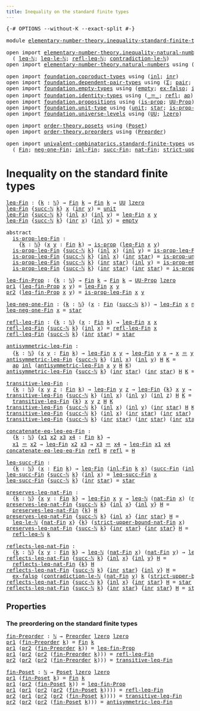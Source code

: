 ```yaml
---
title: Inequality on the standard finite types
---
```


<pre class="Agda"><a id="65" class="Symbol">{-#</a> <a id="69" class="Keyword">OPTIONS</a> <a id="77" class="Pragma">--without-K</a> <a id="89" class="Pragma">--exact-split</a> <a id="103" class="Symbol">#-}</a>

<a id="108" class="Keyword">module</a> <a id="115" href="elementary-number-theory.inequality-standard-finite-types.html" class="Module">elementary-number-theory.inequality-standard-finite-types</a> <a id="173" class="Keyword">where</a>

<a id="180" class="Keyword">open</a> <a id="185" class="Keyword">import</a> <a id="192" href="elementary-number-theory.inequality-natural-numbers.html" class="Module">elementary-number-theory.inequality-natural-numbers</a> <a id="244" class="Keyword">using</a>
  <a id="252" class="Symbol">(</a> <a id="254" href="elementary-number-theory.inequality-natural-numbers.html#1660" class="Function">leq-ℕ</a><a id="259" class="Symbol">;</a> <a id="261" href="elementary-number-theory.inequality-natural-numbers.html#13330" class="Function">leq-le-ℕ</a><a id="269" class="Symbol">;</a> <a id="271" href="elementary-number-theory.inequality-natural-numbers.html#4478" class="Function">refl-leq-ℕ</a><a id="281" class="Symbol">;</a> <a id="283" href="elementary-number-theory.inequality-natural-numbers.html#12443" class="Function">contradiction-le-ℕ</a><a id="301" class="Symbol">)</a>
<a id="303" class="Keyword">open</a> <a id="308" class="Keyword">import</a> <a id="315" href="elementary-number-theory.natural-numbers.html" class="Module">elementary-number-theory.natural-numbers</a> <a id="356" class="Keyword">using</a> <a id="362" class="Symbol">(</a><a id="363" href="elementary-number-theory.natural-numbers.html#1458" class="Datatype">ℕ</a><a id="364" class="Symbol">;</a> <a id="366" href="elementary-number-theory.natural-numbers.html#1479" class="InductiveConstructor">zero-ℕ</a><a id="372" class="Symbol">;</a> <a id="374" href="elementary-number-theory.natural-numbers.html#1492" class="InductiveConstructor">succ-ℕ</a><a id="380" class="Symbol">)</a>

<a id="383" class="Keyword">open</a> <a id="388" class="Keyword">import</a> <a id="395" href="foundation.coproduct-types.html" class="Module">foundation.coproduct-types</a> <a id="422" class="Keyword">using</a> <a id="428" class="Symbol">(</a><a id="429" href="foundation.coproduct-types.html#1239" class="InductiveConstructor">inl</a><a id="432" class="Symbol">;</a> <a id="434" href="foundation.coproduct-types.html#1262" class="InductiveConstructor">inr</a><a id="437" class="Symbol">)</a>
<a id="439" class="Keyword">open</a> <a id="444" class="Keyword">import</a> <a id="451" href="foundation.dependent-pair-types.html" class="Module">foundation.dependent-pair-types</a> <a id="483" class="Keyword">using</a> <a id="489" class="Symbol">(</a><a id="490" href="foundation-core.dependent-pair-types.html#515" class="Record">Σ</a><a id="491" class="Symbol">;</a> <a id="493" href="foundation-core.dependent-pair-types.html#588" class="InductiveConstructor">pair</a><a id="497" class="Symbol">;</a> <a id="499" href="foundation-core.dependent-pair-types.html#605" class="Field">pr1</a><a id="502" class="Symbol">;</a> <a id="504" href="foundation-core.dependent-pair-types.html#617" class="Field">pr2</a><a id="507" class="Symbol">)</a>
<a id="509" class="Keyword">open</a> <a id="514" class="Keyword">import</a> <a id="521" href="foundation.empty-types.html" class="Module">foundation.empty-types</a> <a id="544" class="Keyword">using</a> <a id="550" class="Symbol">(</a><a id="551" href="foundation-core.empty-types.html#1057" class="Datatype">empty</a><a id="556" class="Symbol">;</a> <a id="558" href="foundation-core.empty-types.html#1160" class="Function">ex-falso</a><a id="566" class="Symbol">;</a> <a id="568" href="foundation-core.empty-types.html#2377" class="Function">is-prop-empty</a><a id="581" class="Symbol">)</a>
<a id="583" class="Keyword">open</a> <a id="588" class="Keyword">import</a> <a id="595" href="foundation.identity-types.html" class="Module">foundation.identity-types</a> <a id="621" class="Keyword">using</a> <a id="627" class="Symbol">(</a><a id="628" href="foundation-core.identity-types.html#1865" class="Function Operator">_＝_</a><a id="631" class="Symbol">;</a> <a id="633" href="foundation-core.identity-types.html#1820" class="InductiveConstructor">refl</a><a id="637" class="Symbol">;</a> <a id="639" href="foundation-core.identity-types.html#4003" class="Function">ap</a><a id="641" class="Symbol">)</a>
<a id="643" class="Keyword">open</a> <a id="648" class="Keyword">import</a> <a id="655" href="foundation.propositions.html" class="Module">foundation.propositions</a> <a id="679" class="Keyword">using</a> <a id="685" class="Symbol">(</a><a id="686" href="foundation-core.propositions.html#1309" class="Function">is-prop</a><a id="693" class="Symbol">;</a> <a id="695" href="foundation-core.propositions.html#1393" class="Function">UU-Prop</a><a id="702" class="Symbol">)</a>
<a id="704" class="Keyword">open</a> <a id="709" class="Keyword">import</a> <a id="716" href="foundation.unit-type.html" class="Module">foundation.unit-type</a> <a id="737" class="Keyword">using</a> <a id="743" class="Symbol">(</a><a id="744" href="foundation.unit-type.html#1075" class="Datatype">unit</a><a id="748" class="Symbol">;</a> <a id="750" href="foundation.unit-type.html#1099" class="InductiveConstructor">star</a><a id="754" class="Symbol">;</a> <a id="756" href="foundation.unit-type.html#2889" class="Function">is-prop-unit</a><a id="768" class="Symbol">)</a>
<a id="770" class="Keyword">open</a> <a id="775" class="Keyword">import</a> <a id="782" href="foundation.universe-levels.html" class="Module">foundation.universe-levels</a> <a id="809" class="Keyword">using</a> <a id="815" class="Symbol">(</a><a id="816" href="foundation-core.universe-levels.html#235" class="Primitive">UU</a><a id="818" class="Symbol">;</a> <a id="820" href="Agda.Primitive.html#764" class="Primitive">lzero</a><a id="825" class="Symbol">)</a>

<a id="828" class="Keyword">open</a> <a id="833" class="Keyword">import</a> <a id="840" href="order-theory.posets.html" class="Module">order-theory.posets</a> <a id="860" class="Keyword">using</a> <a id="866" class="Symbol">(</a><a id="867" href="order-theory.posets.html#731" class="Function">Poset</a><a id="872" class="Symbol">)</a>
<a id="874" class="Keyword">open</a> <a id="879" class="Keyword">import</a> <a id="886" href="order-theory.preorders.html" class="Module">order-theory.preorders</a> <a id="909" class="Keyword">using</a> <a id="915" class="Symbol">(</a><a id="916" href="order-theory.preorders.html#531" class="Function">Preorder</a><a id="924" class="Symbol">)</a>

<a id="927" class="Keyword">open</a> <a id="932" class="Keyword">import</a> <a id="939" href="univalent-combinatorics.standard-finite-types.html" class="Module">univalent-combinatorics.standard-finite-types</a> <a id="985" class="Keyword">using</a>
  <a id="993" class="Symbol">(</a> <a id="995" href="univalent-combinatorics.standard-finite-types.html#2149" class="Function">Fin</a><a id="998" class="Symbol">;</a> <a id="1000" href="univalent-combinatorics.standard-finite-types.html#2413" class="Function">neg-one-Fin</a><a id="1011" class="Symbol">;</a> <a id="1013" href="univalent-combinatorics.standard-finite-types.html#2225" class="Function">inl-Fin</a><a id="1020" class="Symbol">;</a> <a id="1022" href="univalent-combinatorics.standard-finite-types.html#7668" class="Function">succ-Fin</a><a id="1030" class="Symbol">;</a> <a id="1032" href="univalent-combinatorics.standard-finite-types.html#5670" class="Function">nat-Fin</a><a id="1039" class="Symbol">;</a> <a id="1041" href="univalent-combinatorics.standard-finite-types.html#5771" class="Function">strict-upper-bound-nat-Fin</a><a id="1067" class="Symbol">)</a>
</pre>
# Inequality on the standard finite types

<pre class="Agda"><a id="leq-Fin"></a><a id="1125" href="elementary-number-theory.inequality-standard-finite-types.html#1125" class="Function">leq-Fin</a> <a id="1133" class="Symbol">:</a> <a id="1135" class="Symbol">{</a><a id="1136" href="elementary-number-theory.inequality-standard-finite-types.html#1136" class="Bound">k</a> <a id="1138" class="Symbol">:</a> <a id="1140" href="elementary-number-theory.natural-numbers.html#1458" class="Datatype">ℕ</a><a id="1141" class="Symbol">}</a> <a id="1143" class="Symbol">→</a> <a id="1145" href="univalent-combinatorics.standard-finite-types.html#2149" class="Function">Fin</a> <a id="1149" href="elementary-number-theory.inequality-standard-finite-types.html#1136" class="Bound">k</a> <a id="1151" class="Symbol">→</a> <a id="1153" href="univalent-combinatorics.standard-finite-types.html#2149" class="Function">Fin</a> <a id="1157" href="elementary-number-theory.inequality-standard-finite-types.html#1136" class="Bound">k</a> <a id="1159" class="Symbol">→</a> <a id="1161" href="foundation-core.universe-levels.html#235" class="Primitive">UU</a> <a id="1164" href="Agda.Primitive.html#764" class="Primitive">lzero</a>
<a id="1170" href="elementary-number-theory.inequality-standard-finite-types.html#1125" class="Function">leq-Fin</a> <a id="1178" class="Symbol">{</a><a id="1179" href="elementary-number-theory.natural-numbers.html#1492" class="InductiveConstructor">succ-ℕ</a> <a id="1186" href="elementary-number-theory.inequality-standard-finite-types.html#1186" class="Bound">k</a><a id="1187" class="Symbol">}</a> <a id="1189" href="elementary-number-theory.inequality-standard-finite-types.html#1189" class="Bound">x</a> <a id="1191" class="Symbol">(</a><a id="1192" href="foundation.coproduct-types.html#1262" class="InductiveConstructor">inr</a> <a id="1196" href="elementary-number-theory.inequality-standard-finite-types.html#1196" class="Bound">y</a><a id="1197" class="Symbol">)</a> <a id="1199" class="Symbol">=</a> <a id="1201" href="foundation.unit-type.html#1075" class="Datatype">unit</a>
<a id="1206" href="elementary-number-theory.inequality-standard-finite-types.html#1125" class="Function">leq-Fin</a> <a id="1214" class="Symbol">{</a><a id="1215" href="elementary-number-theory.natural-numbers.html#1492" class="InductiveConstructor">succ-ℕ</a> <a id="1222" href="elementary-number-theory.inequality-standard-finite-types.html#1222" class="Bound">k</a><a id="1223" class="Symbol">}</a> <a id="1225" class="Symbol">(</a><a id="1226" href="foundation.coproduct-types.html#1239" class="InductiveConstructor">inl</a> <a id="1230" href="elementary-number-theory.inequality-standard-finite-types.html#1230" class="Bound">x</a><a id="1231" class="Symbol">)</a> <a id="1233" class="Symbol">(</a><a id="1234" href="foundation.coproduct-types.html#1239" class="InductiveConstructor">inl</a> <a id="1238" href="elementary-number-theory.inequality-standard-finite-types.html#1238" class="Bound">y</a><a id="1239" class="Symbol">)</a> <a id="1241" class="Symbol">=</a> <a id="1243" href="elementary-number-theory.inequality-standard-finite-types.html#1125" class="Function">leq-Fin</a> <a id="1251" href="elementary-number-theory.inequality-standard-finite-types.html#1230" class="Bound">x</a> <a id="1253" href="elementary-number-theory.inequality-standard-finite-types.html#1238" class="Bound">y</a>
<a id="1255" href="elementary-number-theory.inequality-standard-finite-types.html#1125" class="Function">leq-Fin</a> <a id="1263" class="Symbol">{</a><a id="1264" href="elementary-number-theory.natural-numbers.html#1492" class="InductiveConstructor">succ-ℕ</a> <a id="1271" href="elementary-number-theory.inequality-standard-finite-types.html#1271" class="Bound">k</a><a id="1272" class="Symbol">}</a> <a id="1274" class="Symbol">(</a><a id="1275" href="foundation.coproduct-types.html#1262" class="InductiveConstructor">inr</a> <a id="1279" href="elementary-number-theory.inequality-standard-finite-types.html#1279" class="Bound">x</a><a id="1280" class="Symbol">)</a> <a id="1282" class="Symbol">(</a><a id="1283" href="foundation.coproduct-types.html#1239" class="InductiveConstructor">inl</a> <a id="1287" href="elementary-number-theory.inequality-standard-finite-types.html#1287" class="Bound">y</a><a id="1288" class="Symbol">)</a> <a id="1290" class="Symbol">=</a> <a id="1292" href="foundation-core.empty-types.html#1057" class="Datatype">empty</a>

<a id="1299" class="Keyword">abstract</a>
  <a id="is-prop-leq-Fin"></a><a id="1310" href="elementary-number-theory.inequality-standard-finite-types.html#1310" class="Function">is-prop-leq-Fin</a> <a id="1326" class="Symbol">:</a>
    <a id="1332" class="Symbol">{</a><a id="1333" href="elementary-number-theory.inequality-standard-finite-types.html#1333" class="Bound">k</a> <a id="1335" class="Symbol">:</a> <a id="1337" href="elementary-number-theory.natural-numbers.html#1458" class="Datatype">ℕ</a><a id="1338" class="Symbol">}</a> <a id="1340" class="Symbol">(</a><a id="1341" href="elementary-number-theory.inequality-standard-finite-types.html#1341" class="Bound">x</a> <a id="1343" href="elementary-number-theory.inequality-standard-finite-types.html#1343" class="Bound">y</a> <a id="1345" class="Symbol">:</a> <a id="1347" href="univalent-combinatorics.standard-finite-types.html#2149" class="Function">Fin</a> <a id="1351" href="elementary-number-theory.inequality-standard-finite-types.html#1333" class="Bound">k</a><a id="1352" class="Symbol">)</a> <a id="1354" class="Symbol">→</a> <a id="1356" href="foundation-core.propositions.html#1309" class="Function">is-prop</a> <a id="1364" class="Symbol">(</a><a id="1365" href="elementary-number-theory.inequality-standard-finite-types.html#1125" class="Function">leq-Fin</a> <a id="1373" href="elementary-number-theory.inequality-standard-finite-types.html#1341" class="Bound">x</a> <a id="1375" href="elementary-number-theory.inequality-standard-finite-types.html#1343" class="Bound">y</a><a id="1376" class="Symbol">)</a>
  <a id="1380" href="elementary-number-theory.inequality-standard-finite-types.html#1310" class="Function">is-prop-leq-Fin</a> <a id="1396" class="Symbol">{</a><a id="1397" href="elementary-number-theory.natural-numbers.html#1492" class="InductiveConstructor">succ-ℕ</a> <a id="1404" href="elementary-number-theory.inequality-standard-finite-types.html#1404" class="Bound">k</a><a id="1405" class="Symbol">}</a> <a id="1407" class="Symbol">(</a><a id="1408" href="foundation.coproduct-types.html#1239" class="InductiveConstructor">inl</a> <a id="1412" href="elementary-number-theory.inequality-standard-finite-types.html#1412" class="Bound">x</a><a id="1413" class="Symbol">)</a> <a id="1415" class="Symbol">(</a><a id="1416" href="foundation.coproduct-types.html#1239" class="InductiveConstructor">inl</a> <a id="1420" href="elementary-number-theory.inequality-standard-finite-types.html#1420" class="Bound">y</a><a id="1421" class="Symbol">)</a> <a id="1423" class="Symbol">=</a> <a id="1425" href="elementary-number-theory.inequality-standard-finite-types.html#1310" class="Function">is-prop-leq-Fin</a> <a id="1441" href="elementary-number-theory.inequality-standard-finite-types.html#1412" class="Bound">x</a> <a id="1443" href="elementary-number-theory.inequality-standard-finite-types.html#1420" class="Bound">y</a>
  <a id="1447" href="elementary-number-theory.inequality-standard-finite-types.html#1310" class="Function">is-prop-leq-Fin</a> <a id="1463" class="Symbol">{</a><a id="1464" href="elementary-number-theory.natural-numbers.html#1492" class="InductiveConstructor">succ-ℕ</a> <a id="1471" href="elementary-number-theory.inequality-standard-finite-types.html#1471" class="Bound">k</a><a id="1472" class="Symbol">}</a> <a id="1474" class="Symbol">(</a><a id="1475" href="foundation.coproduct-types.html#1239" class="InductiveConstructor">inl</a> <a id="1479" href="elementary-number-theory.inequality-standard-finite-types.html#1479" class="Bound">x</a><a id="1480" class="Symbol">)</a> <a id="1482" class="Symbol">(</a><a id="1483" href="foundation.coproduct-types.html#1262" class="InductiveConstructor">inr</a> <a id="1487" href="foundation.unit-type.html#1099" class="InductiveConstructor">star</a><a id="1491" class="Symbol">)</a> <a id="1493" class="Symbol">=</a> <a id="1495" href="foundation.unit-type.html#2889" class="Function">is-prop-unit</a>
  <a id="1510" href="elementary-number-theory.inequality-standard-finite-types.html#1310" class="Function">is-prop-leq-Fin</a> <a id="1526" class="Symbol">{</a><a id="1527" href="elementary-number-theory.natural-numbers.html#1492" class="InductiveConstructor">succ-ℕ</a> <a id="1534" href="elementary-number-theory.inequality-standard-finite-types.html#1534" class="Bound">k</a><a id="1535" class="Symbol">}</a> <a id="1537" class="Symbol">(</a><a id="1538" href="foundation.coproduct-types.html#1262" class="InductiveConstructor">inr</a> <a id="1542" href="foundation.unit-type.html#1099" class="InductiveConstructor">star</a><a id="1546" class="Symbol">)</a> <a id="1548" class="Symbol">(</a><a id="1549" href="foundation.coproduct-types.html#1239" class="InductiveConstructor">inl</a> <a id="1553" href="elementary-number-theory.inequality-standard-finite-types.html#1553" class="Bound">y</a><a id="1554" class="Symbol">)</a> <a id="1556" class="Symbol">=</a> <a id="1558" href="foundation-core.empty-types.html#2377" class="Function">is-prop-empty</a>
  <a id="1574" href="elementary-number-theory.inequality-standard-finite-types.html#1310" class="Function">is-prop-leq-Fin</a> <a id="1590" class="Symbol">{</a><a id="1591" href="elementary-number-theory.natural-numbers.html#1492" class="InductiveConstructor">succ-ℕ</a> <a id="1598" href="elementary-number-theory.inequality-standard-finite-types.html#1598" class="Bound">k</a><a id="1599" class="Symbol">}</a> <a id="1601" class="Symbol">(</a><a id="1602" href="foundation.coproduct-types.html#1262" class="InductiveConstructor">inr</a> <a id="1606" href="foundation.unit-type.html#1099" class="InductiveConstructor">star</a><a id="1610" class="Symbol">)</a> <a id="1612" class="Symbol">(</a><a id="1613" href="foundation.coproduct-types.html#1262" class="InductiveConstructor">inr</a> <a id="1617" href="foundation.unit-type.html#1099" class="InductiveConstructor">star</a><a id="1621" class="Symbol">)</a> <a id="1623" class="Symbol">=</a> <a id="1625" href="foundation.unit-type.html#2889" class="Function">is-prop-unit</a>

<a id="leq-fin-Prop"></a><a id="1639" href="elementary-number-theory.inequality-standard-finite-types.html#1639" class="Function">leq-fin-Prop</a> <a id="1652" class="Symbol">:</a> <a id="1654" class="Symbol">{</a><a id="1655" href="elementary-number-theory.inequality-standard-finite-types.html#1655" class="Bound">k</a> <a id="1657" class="Symbol">:</a> <a id="1659" href="elementary-number-theory.natural-numbers.html#1458" class="Datatype">ℕ</a><a id="1660" class="Symbol">}</a> <a id="1662" class="Symbol">→</a> <a id="1664" href="univalent-combinatorics.standard-finite-types.html#2149" class="Function">Fin</a> <a id="1668" href="elementary-number-theory.inequality-standard-finite-types.html#1655" class="Bound">k</a> <a id="1670" class="Symbol">→</a> <a id="1672" href="univalent-combinatorics.standard-finite-types.html#2149" class="Function">Fin</a> <a id="1676" href="elementary-number-theory.inequality-standard-finite-types.html#1655" class="Bound">k</a> <a id="1678" class="Symbol">→</a> <a id="1680" href="foundation-core.propositions.html#1393" class="Function">UU-Prop</a> <a id="1688" href="Agda.Primitive.html#764" class="Primitive">lzero</a>
<a id="1694" href="foundation-core.dependent-pair-types.html#605" class="Field">pr1</a> <a id="1698" class="Symbol">(</a><a id="1699" href="elementary-number-theory.inequality-standard-finite-types.html#1639" class="Function">leq-fin-Prop</a> <a id="1712" href="elementary-number-theory.inequality-standard-finite-types.html#1712" class="Bound">x</a> <a id="1714" href="elementary-number-theory.inequality-standard-finite-types.html#1714" class="Bound">y</a><a id="1715" class="Symbol">)</a> <a id="1717" class="Symbol">=</a> <a id="1719" href="elementary-number-theory.inequality-standard-finite-types.html#1125" class="Function">leq-Fin</a> <a id="1727" href="elementary-number-theory.inequality-standard-finite-types.html#1712" class="Bound">x</a> <a id="1729" href="elementary-number-theory.inequality-standard-finite-types.html#1714" class="Bound">y</a>
<a id="1731" href="foundation-core.dependent-pair-types.html#617" class="Field">pr2</a> <a id="1735" class="Symbol">(</a><a id="1736" href="elementary-number-theory.inequality-standard-finite-types.html#1639" class="Function">leq-fin-Prop</a> <a id="1749" href="elementary-number-theory.inequality-standard-finite-types.html#1749" class="Bound">x</a> <a id="1751" href="elementary-number-theory.inequality-standard-finite-types.html#1751" class="Bound">y</a><a id="1752" class="Symbol">)</a> <a id="1754" class="Symbol">=</a> <a id="1756" href="elementary-number-theory.inequality-standard-finite-types.html#1310" class="Function">is-prop-leq-Fin</a> <a id="1772" href="elementary-number-theory.inequality-standard-finite-types.html#1749" class="Bound">x</a> <a id="1774" href="elementary-number-theory.inequality-standard-finite-types.html#1751" class="Bound">y</a>

<a id="leq-neg-one-Fin"></a><a id="1777" href="elementary-number-theory.inequality-standard-finite-types.html#1777" class="Function">leq-neg-one-Fin</a> <a id="1793" class="Symbol">:</a> <a id="1795" class="Symbol">{</a><a id="1796" href="elementary-number-theory.inequality-standard-finite-types.html#1796" class="Bound">k</a> <a id="1798" class="Symbol">:</a> <a id="1800" href="elementary-number-theory.natural-numbers.html#1458" class="Datatype">ℕ</a><a id="1801" class="Symbol">}</a> <a id="1803" class="Symbol">(</a><a id="1804" href="elementary-number-theory.inequality-standard-finite-types.html#1804" class="Bound">x</a> <a id="1806" class="Symbol">:</a> <a id="1808" href="univalent-combinatorics.standard-finite-types.html#2149" class="Function">Fin</a> <a id="1812" class="Symbol">(</a><a id="1813" href="elementary-number-theory.natural-numbers.html#1492" class="InductiveConstructor">succ-ℕ</a> <a id="1820" href="elementary-number-theory.inequality-standard-finite-types.html#1796" class="Bound">k</a><a id="1821" class="Symbol">))</a> <a id="1824" class="Symbol">→</a> <a id="1826" href="elementary-number-theory.inequality-standard-finite-types.html#1125" class="Function">leq-Fin</a> <a id="1834" href="elementary-number-theory.inequality-standard-finite-types.html#1804" class="Bound">x</a> <a id="1836" href="univalent-combinatorics.standard-finite-types.html#2413" class="Function">neg-one-Fin</a>
<a id="1848" href="elementary-number-theory.inequality-standard-finite-types.html#1777" class="Function">leq-neg-one-Fin</a> <a id="1864" href="elementary-number-theory.inequality-standard-finite-types.html#1864" class="Bound">x</a> <a id="1866" class="Symbol">=</a> <a id="1868" href="foundation.unit-type.html#1099" class="InductiveConstructor">star</a>

<a id="refl-leq-Fin"></a><a id="1874" href="elementary-number-theory.inequality-standard-finite-types.html#1874" class="Function">refl-leq-Fin</a> <a id="1887" class="Symbol">:</a> <a id="1889" class="Symbol">{</a><a id="1890" href="elementary-number-theory.inequality-standard-finite-types.html#1890" class="Bound">k</a> <a id="1892" class="Symbol">:</a> <a id="1894" href="elementary-number-theory.natural-numbers.html#1458" class="Datatype">ℕ</a><a id="1895" class="Symbol">}</a> <a id="1897" class="Symbol">(</a><a id="1898" href="elementary-number-theory.inequality-standard-finite-types.html#1898" class="Bound">x</a> <a id="1900" class="Symbol">:</a> <a id="1902" href="univalent-combinatorics.standard-finite-types.html#2149" class="Function">Fin</a> <a id="1906" href="elementary-number-theory.inequality-standard-finite-types.html#1890" class="Bound">k</a><a id="1907" class="Symbol">)</a> <a id="1909" class="Symbol">→</a> <a id="1911" href="elementary-number-theory.inequality-standard-finite-types.html#1125" class="Function">leq-Fin</a> <a id="1919" href="elementary-number-theory.inequality-standard-finite-types.html#1898" class="Bound">x</a> <a id="1921" href="elementary-number-theory.inequality-standard-finite-types.html#1898" class="Bound">x</a>
<a id="1923" href="elementary-number-theory.inequality-standard-finite-types.html#1874" class="Function">refl-leq-Fin</a> <a id="1936" class="Symbol">{</a><a id="1937" href="elementary-number-theory.natural-numbers.html#1492" class="InductiveConstructor">succ-ℕ</a> <a id="1944" href="elementary-number-theory.inequality-standard-finite-types.html#1944" class="Bound">k</a><a id="1945" class="Symbol">}</a> <a id="1947" class="Symbol">(</a><a id="1948" href="foundation.coproduct-types.html#1239" class="InductiveConstructor">inl</a> <a id="1952" href="elementary-number-theory.inequality-standard-finite-types.html#1952" class="Bound">x</a><a id="1953" class="Symbol">)</a> <a id="1955" class="Symbol">=</a> <a id="1957" href="elementary-number-theory.inequality-standard-finite-types.html#1874" class="Function">refl-leq-Fin</a> <a id="1970" href="elementary-number-theory.inequality-standard-finite-types.html#1952" class="Bound">x</a>
<a id="1972" href="elementary-number-theory.inequality-standard-finite-types.html#1874" class="Function">refl-leq-Fin</a> <a id="1985" class="Symbol">{</a><a id="1986" href="elementary-number-theory.natural-numbers.html#1492" class="InductiveConstructor">succ-ℕ</a> <a id="1993" href="elementary-number-theory.inequality-standard-finite-types.html#1993" class="Bound">k</a><a id="1994" class="Symbol">}</a> <a id="1996" class="Symbol">(</a><a id="1997" href="foundation.coproduct-types.html#1262" class="InductiveConstructor">inr</a> <a id="2001" href="foundation.unit-type.html#1099" class="InductiveConstructor">star</a><a id="2005" class="Symbol">)</a> <a id="2007" class="Symbol">=</a> <a id="2009" href="foundation.unit-type.html#1099" class="InductiveConstructor">star</a>

<a id="antisymmetric-leq-Fin"></a><a id="2015" href="elementary-number-theory.inequality-standard-finite-types.html#2015" class="Function">antisymmetric-leq-Fin</a> <a id="2037" class="Symbol">:</a>
  <a id="2041" class="Symbol">{</a><a id="2042" href="elementary-number-theory.inequality-standard-finite-types.html#2042" class="Bound">k</a> <a id="2044" class="Symbol">:</a> <a id="2046" href="elementary-number-theory.natural-numbers.html#1458" class="Datatype">ℕ</a><a id="2047" class="Symbol">}</a> <a id="2049" class="Symbol">(</a><a id="2050" href="elementary-number-theory.inequality-standard-finite-types.html#2050" class="Bound">x</a> <a id="2052" href="elementary-number-theory.inequality-standard-finite-types.html#2052" class="Bound">y</a> <a id="2054" class="Symbol">:</a> <a id="2056" href="univalent-combinatorics.standard-finite-types.html#2149" class="Function">Fin</a> <a id="2060" href="elementary-number-theory.inequality-standard-finite-types.html#2042" class="Bound">k</a><a id="2061" class="Symbol">)</a> <a id="2063" class="Symbol">→</a> <a id="2065" href="elementary-number-theory.inequality-standard-finite-types.html#1125" class="Function">leq-Fin</a> <a id="2073" href="elementary-number-theory.inequality-standard-finite-types.html#2050" class="Bound">x</a> <a id="2075" href="elementary-number-theory.inequality-standard-finite-types.html#2052" class="Bound">y</a> <a id="2077" class="Symbol">→</a> <a id="2079" href="elementary-number-theory.inequality-standard-finite-types.html#1125" class="Function">leq-Fin</a> <a id="2087" href="elementary-number-theory.inequality-standard-finite-types.html#2052" class="Bound">y</a> <a id="2089" href="elementary-number-theory.inequality-standard-finite-types.html#2050" class="Bound">x</a> <a id="2091" class="Symbol">→</a> <a id="2093" href="elementary-number-theory.inequality-standard-finite-types.html#2050" class="Bound">x</a> <a id="2095" href="foundation-core.identity-types.html#1865" class="Function Operator">＝</a> <a id="2097" href="elementary-number-theory.inequality-standard-finite-types.html#2052" class="Bound">y</a>
<a id="2099" href="elementary-number-theory.inequality-standard-finite-types.html#2015" class="Function">antisymmetric-leq-Fin</a> <a id="2121" class="Symbol">{</a><a id="2122" href="elementary-number-theory.natural-numbers.html#1492" class="InductiveConstructor">succ-ℕ</a> <a id="2129" href="elementary-number-theory.inequality-standard-finite-types.html#2129" class="Bound">k</a><a id="2130" class="Symbol">}</a> <a id="2132" class="Symbol">(</a><a id="2133" href="foundation.coproduct-types.html#1239" class="InductiveConstructor">inl</a> <a id="2137" href="elementary-number-theory.inequality-standard-finite-types.html#2137" class="Bound">x</a><a id="2138" class="Symbol">)</a> <a id="2140" class="Symbol">(</a><a id="2141" href="foundation.coproduct-types.html#1239" class="InductiveConstructor">inl</a> <a id="2145" href="elementary-number-theory.inequality-standard-finite-types.html#2145" class="Bound">y</a><a id="2146" class="Symbol">)</a> <a id="2148" href="elementary-number-theory.inequality-standard-finite-types.html#2148" class="Bound">H</a> <a id="2150" href="elementary-number-theory.inequality-standard-finite-types.html#2150" class="Bound">K</a> <a id="2152" class="Symbol">=</a>
  <a id="2156" href="foundation-core.identity-types.html#4003" class="Function">ap</a> <a id="2159" href="foundation.coproduct-types.html#1239" class="InductiveConstructor">inl</a> <a id="2163" class="Symbol">(</a><a id="2164" href="elementary-number-theory.inequality-standard-finite-types.html#2015" class="Function">antisymmetric-leq-Fin</a> <a id="2186" href="elementary-number-theory.inequality-standard-finite-types.html#2137" class="Bound">x</a> <a id="2188" href="elementary-number-theory.inequality-standard-finite-types.html#2145" class="Bound">y</a> <a id="2190" href="elementary-number-theory.inequality-standard-finite-types.html#2148" class="Bound">H</a> <a id="2192" href="elementary-number-theory.inequality-standard-finite-types.html#2150" class="Bound">K</a><a id="2193" class="Symbol">)</a>
<a id="2195" href="elementary-number-theory.inequality-standard-finite-types.html#2015" class="Function">antisymmetric-leq-Fin</a> <a id="2217" class="Symbol">{</a><a id="2218" href="elementary-number-theory.natural-numbers.html#1492" class="InductiveConstructor">succ-ℕ</a> <a id="2225" href="elementary-number-theory.inequality-standard-finite-types.html#2225" class="Bound">k</a><a id="2226" class="Symbol">}</a> <a id="2228" class="Symbol">(</a><a id="2229" href="foundation.coproduct-types.html#1262" class="InductiveConstructor">inr</a> <a id="2233" href="foundation.unit-type.html#1099" class="InductiveConstructor">star</a><a id="2237" class="Symbol">)</a> <a id="2239" class="Symbol">(</a><a id="2240" href="foundation.coproduct-types.html#1262" class="InductiveConstructor">inr</a> <a id="2244" href="foundation.unit-type.html#1099" class="InductiveConstructor">star</a><a id="2248" class="Symbol">)</a> <a id="2250" href="elementary-number-theory.inequality-standard-finite-types.html#2250" class="Bound">H</a> <a id="2252" href="elementary-number-theory.inequality-standard-finite-types.html#2252" class="Bound">K</a> <a id="2254" class="Symbol">=</a> <a id="2256" href="foundation-core.identity-types.html#1820" class="InductiveConstructor">refl</a>

<a id="transitive-leq-Fin"></a><a id="2262" href="elementary-number-theory.inequality-standard-finite-types.html#2262" class="Function">transitive-leq-Fin</a> <a id="2281" class="Symbol">:</a>
  <a id="2285" class="Symbol">{</a><a id="2286" href="elementary-number-theory.inequality-standard-finite-types.html#2286" class="Bound">k</a> <a id="2288" class="Symbol">:</a> <a id="2290" href="elementary-number-theory.natural-numbers.html#1458" class="Datatype">ℕ</a><a id="2291" class="Symbol">}</a> <a id="2293" class="Symbol">(</a><a id="2294" href="elementary-number-theory.inequality-standard-finite-types.html#2294" class="Bound">x</a> <a id="2296" href="elementary-number-theory.inequality-standard-finite-types.html#2296" class="Bound">y</a> <a id="2298" href="elementary-number-theory.inequality-standard-finite-types.html#2298" class="Bound">z</a> <a id="2300" class="Symbol">:</a> <a id="2302" href="univalent-combinatorics.standard-finite-types.html#2149" class="Function">Fin</a> <a id="2306" href="elementary-number-theory.inequality-standard-finite-types.html#2286" class="Bound">k</a><a id="2307" class="Symbol">)</a> <a id="2309" class="Symbol">→</a> <a id="2311" href="elementary-number-theory.inequality-standard-finite-types.html#1125" class="Function">leq-Fin</a> <a id="2319" href="elementary-number-theory.inequality-standard-finite-types.html#2296" class="Bound">y</a> <a id="2321" href="elementary-number-theory.inequality-standard-finite-types.html#2298" class="Bound">z</a> <a id="2323" class="Symbol">→</a> <a id="2325" href="elementary-number-theory.inequality-standard-finite-types.html#1125" class="Function">leq-Fin</a> <a id="2333" class="Symbol">{</a><a id="2334" href="elementary-number-theory.inequality-standard-finite-types.html#2286" class="Bound">k</a><a id="2335" class="Symbol">}</a> <a id="2337" href="elementary-number-theory.inequality-standard-finite-types.html#2294" class="Bound">x</a> <a id="2339" href="elementary-number-theory.inequality-standard-finite-types.html#2296" class="Bound">y</a> <a id="2341" class="Symbol">→</a> <a id="2343" href="elementary-number-theory.inequality-standard-finite-types.html#1125" class="Function">leq-Fin</a> <a id="2351" class="Symbol">{</a><a id="2352" href="elementary-number-theory.inequality-standard-finite-types.html#2286" class="Bound">k</a><a id="2353" class="Symbol">}</a> <a id="2355" href="elementary-number-theory.inequality-standard-finite-types.html#2294" class="Bound">x</a> <a id="2357" href="elementary-number-theory.inequality-standard-finite-types.html#2298" class="Bound">z</a>
<a id="2359" href="elementary-number-theory.inequality-standard-finite-types.html#2262" class="Function">transitive-leq-Fin</a> <a id="2378" class="Symbol">{</a><a id="2379" href="elementary-number-theory.natural-numbers.html#1492" class="InductiveConstructor">succ-ℕ</a> <a id="2386" href="elementary-number-theory.inequality-standard-finite-types.html#2386" class="Bound">k</a><a id="2387" class="Symbol">}</a> <a id="2389" class="Symbol">(</a><a id="2390" href="foundation.coproduct-types.html#1239" class="InductiveConstructor">inl</a> <a id="2394" href="elementary-number-theory.inequality-standard-finite-types.html#2394" class="Bound">x</a><a id="2395" class="Symbol">)</a> <a id="2397" class="Symbol">(</a><a id="2398" href="foundation.coproduct-types.html#1239" class="InductiveConstructor">inl</a> <a id="2402" href="elementary-number-theory.inequality-standard-finite-types.html#2402" class="Bound">y</a><a id="2403" class="Symbol">)</a> <a id="2405" class="Symbol">(</a><a id="2406" href="foundation.coproduct-types.html#1239" class="InductiveConstructor">inl</a> <a id="2410" href="elementary-number-theory.inequality-standard-finite-types.html#2410" class="Bound">z</a><a id="2411" class="Symbol">)</a> <a id="2413" href="elementary-number-theory.inequality-standard-finite-types.html#2413" class="Bound">H</a> <a id="2415" href="elementary-number-theory.inequality-standard-finite-types.html#2415" class="Bound">K</a> <a id="2417" class="Symbol">=</a>
  <a id="2421" href="elementary-number-theory.inequality-standard-finite-types.html#2262" class="Function">transitive-leq-Fin</a> <a id="2440" class="Symbol">{</a><a id="2441" href="elementary-number-theory.inequality-standard-finite-types.html#2386" class="Bound">k</a><a id="2442" class="Symbol">}</a> <a id="2444" href="elementary-number-theory.inequality-standard-finite-types.html#2394" class="Bound">x</a> <a id="2446" href="elementary-number-theory.inequality-standard-finite-types.html#2402" class="Bound">y</a> <a id="2448" href="elementary-number-theory.inequality-standard-finite-types.html#2410" class="Bound">z</a> <a id="2450" href="elementary-number-theory.inequality-standard-finite-types.html#2413" class="Bound">H</a> <a id="2452" href="elementary-number-theory.inequality-standard-finite-types.html#2415" class="Bound">K</a>
<a id="2454" href="elementary-number-theory.inequality-standard-finite-types.html#2262" class="Function">transitive-leq-Fin</a> <a id="2473" class="Symbol">{</a><a id="2474" href="elementary-number-theory.natural-numbers.html#1492" class="InductiveConstructor">succ-ℕ</a> <a id="2481" href="elementary-number-theory.inequality-standard-finite-types.html#2481" class="Bound">k</a><a id="2482" class="Symbol">}</a> <a id="2484" class="Symbol">(</a><a id="2485" href="foundation.coproduct-types.html#1239" class="InductiveConstructor">inl</a> <a id="2489" href="elementary-number-theory.inequality-standard-finite-types.html#2489" class="Bound">x</a><a id="2490" class="Symbol">)</a> <a id="2492" class="Symbol">(</a><a id="2493" href="foundation.coproduct-types.html#1239" class="InductiveConstructor">inl</a> <a id="2497" href="elementary-number-theory.inequality-standard-finite-types.html#2497" class="Bound">y</a><a id="2498" class="Symbol">)</a> <a id="2500" class="Symbol">(</a><a id="2501" href="foundation.coproduct-types.html#1262" class="InductiveConstructor">inr</a> <a id="2505" href="foundation.unit-type.html#1099" class="InductiveConstructor">star</a><a id="2509" class="Symbol">)</a> <a id="2511" href="elementary-number-theory.inequality-standard-finite-types.html#2511" class="Bound">H</a> <a id="2513" href="elementary-number-theory.inequality-standard-finite-types.html#2513" class="Bound">K</a> <a id="2515" class="Symbol">=</a> <a id="2517" href="foundation.unit-type.html#1099" class="InductiveConstructor">star</a>
<a id="2522" href="elementary-number-theory.inequality-standard-finite-types.html#2262" class="Function">transitive-leq-Fin</a> <a id="2541" class="Symbol">{</a><a id="2542" href="elementary-number-theory.natural-numbers.html#1492" class="InductiveConstructor">succ-ℕ</a> <a id="2549" href="elementary-number-theory.inequality-standard-finite-types.html#2549" class="Bound">k</a><a id="2550" class="Symbol">}</a> <a id="2552" class="Symbol">(</a><a id="2553" href="foundation.coproduct-types.html#1239" class="InductiveConstructor">inl</a> <a id="2557" href="elementary-number-theory.inequality-standard-finite-types.html#2557" class="Bound">x</a><a id="2558" class="Symbol">)</a> <a id="2560" class="Symbol">(</a><a id="2561" href="foundation.coproduct-types.html#1262" class="InductiveConstructor">inr</a> <a id="2565" href="foundation.unit-type.html#1099" class="InductiveConstructor">star</a><a id="2569" class="Symbol">)</a> <a id="2571" class="Symbol">(</a><a id="2572" href="foundation.coproduct-types.html#1262" class="InductiveConstructor">inr</a> <a id="2576" href="foundation.unit-type.html#1099" class="InductiveConstructor">star</a><a id="2580" class="Symbol">)</a> <a id="2582" href="elementary-number-theory.inequality-standard-finite-types.html#2582" class="Bound">H</a> <a id="2584" href="elementary-number-theory.inequality-standard-finite-types.html#2584" class="Bound">K</a> <a id="2586" class="Symbol">=</a> <a id="2588" href="foundation.unit-type.html#1099" class="InductiveConstructor">star</a>
<a id="2593" href="elementary-number-theory.inequality-standard-finite-types.html#2262" class="Function">transitive-leq-Fin</a> <a id="2612" class="Symbol">{</a><a id="2613" href="elementary-number-theory.natural-numbers.html#1492" class="InductiveConstructor">succ-ℕ</a> <a id="2620" href="elementary-number-theory.inequality-standard-finite-types.html#2620" class="Bound">k</a><a id="2621" class="Symbol">}</a> <a id="2623" class="Symbol">(</a><a id="2624" href="foundation.coproduct-types.html#1262" class="InductiveConstructor">inr</a> <a id="2628" href="foundation.unit-type.html#1099" class="InductiveConstructor">star</a><a id="2632" class="Symbol">)</a> <a id="2634" class="Symbol">(</a><a id="2635" href="foundation.coproduct-types.html#1262" class="InductiveConstructor">inr</a> <a id="2639" href="foundation.unit-type.html#1099" class="InductiveConstructor">star</a><a id="2643" class="Symbol">)</a> <a id="2645" class="Symbol">(</a><a id="2646" href="foundation.coproduct-types.html#1262" class="InductiveConstructor">inr</a> <a id="2650" href="foundation.unit-type.html#1099" class="InductiveConstructor">star</a><a id="2654" class="Symbol">)</a> <a id="2656" href="elementary-number-theory.inequality-standard-finite-types.html#2656" class="Bound">H</a> <a id="2658" href="elementary-number-theory.inequality-standard-finite-types.html#2658" class="Bound">K</a> <a id="2660" class="Symbol">=</a> <a id="2662" href="foundation.unit-type.html#1099" class="InductiveConstructor">star</a>

<a id="concatenate-eq-leq-eq-Fin"></a><a id="2668" href="elementary-number-theory.inequality-standard-finite-types.html#2668" class="Function">concatenate-eq-leq-eq-Fin</a> <a id="2694" class="Symbol">:</a>
  <a id="2698" class="Symbol">{</a><a id="2699" href="elementary-number-theory.inequality-standard-finite-types.html#2699" class="Bound">k</a> <a id="2701" class="Symbol">:</a> <a id="2703" href="elementary-number-theory.natural-numbers.html#1458" class="Datatype">ℕ</a><a id="2704" class="Symbol">}</a> <a id="2706" class="Symbol">{</a><a id="2707" href="elementary-number-theory.inequality-standard-finite-types.html#2707" class="Bound">x1</a> <a id="2710" href="elementary-number-theory.inequality-standard-finite-types.html#2710" class="Bound">x2</a> <a id="2713" href="elementary-number-theory.inequality-standard-finite-types.html#2713" class="Bound">x3</a> <a id="2716" href="elementary-number-theory.inequality-standard-finite-types.html#2716" class="Bound">x4</a> <a id="2719" class="Symbol">:</a> <a id="2721" href="univalent-combinatorics.standard-finite-types.html#2149" class="Function">Fin</a> <a id="2725" href="elementary-number-theory.inequality-standard-finite-types.html#2699" class="Bound">k</a><a id="2726" class="Symbol">}</a> <a id="2728" class="Symbol">→</a>
  <a id="2732" href="elementary-number-theory.inequality-standard-finite-types.html#2707" class="Bound">x1</a> <a id="2735" href="foundation-core.identity-types.html#1865" class="Function Operator">＝</a> <a id="2737" href="elementary-number-theory.inequality-standard-finite-types.html#2710" class="Bound">x2</a> <a id="2740" class="Symbol">→</a> <a id="2742" href="elementary-number-theory.inequality-standard-finite-types.html#1125" class="Function">leq-Fin</a> <a id="2750" href="elementary-number-theory.inequality-standard-finite-types.html#2710" class="Bound">x2</a> <a id="2753" href="elementary-number-theory.inequality-standard-finite-types.html#2713" class="Bound">x3</a> <a id="2756" class="Symbol">→</a> <a id="2758" href="elementary-number-theory.inequality-standard-finite-types.html#2713" class="Bound">x3</a> <a id="2761" href="foundation-core.identity-types.html#1865" class="Function Operator">＝</a> <a id="2763" href="elementary-number-theory.inequality-standard-finite-types.html#2716" class="Bound">x4</a> <a id="2766" class="Symbol">→</a> <a id="2768" href="elementary-number-theory.inequality-standard-finite-types.html#1125" class="Function">leq-Fin</a> <a id="2776" href="elementary-number-theory.inequality-standard-finite-types.html#2707" class="Bound">x1</a> <a id="2779" href="elementary-number-theory.inequality-standard-finite-types.html#2716" class="Bound">x4</a>
<a id="2782" href="elementary-number-theory.inequality-standard-finite-types.html#2668" class="Function">concatenate-eq-leq-eq-Fin</a> <a id="2808" href="foundation-core.identity-types.html#1820" class="InductiveConstructor">refl</a> <a id="2813" href="elementary-number-theory.inequality-standard-finite-types.html#2813" class="Bound">H</a> <a id="2815" href="foundation-core.identity-types.html#1820" class="InductiveConstructor">refl</a> <a id="2820" class="Symbol">=</a> <a id="2822" href="elementary-number-theory.inequality-standard-finite-types.html#2813" class="Bound">H</a>

<a id="leq-succ-Fin"></a><a id="2825" href="elementary-number-theory.inequality-standard-finite-types.html#2825" class="Function">leq-succ-Fin</a> <a id="2838" class="Symbol">:</a>
  <a id="2842" class="Symbol">{</a><a id="2843" href="elementary-number-theory.inequality-standard-finite-types.html#2843" class="Bound">k</a> <a id="2845" class="Symbol">:</a> <a id="2847" href="elementary-number-theory.natural-numbers.html#1458" class="Datatype">ℕ</a><a id="2848" class="Symbol">}</a> <a id="2850" class="Symbol">(</a><a id="2851" href="elementary-number-theory.inequality-standard-finite-types.html#2851" class="Bound">x</a> <a id="2853" class="Symbol">:</a> <a id="2855" href="univalent-combinatorics.standard-finite-types.html#2149" class="Function">Fin</a> <a id="2859" href="elementary-number-theory.inequality-standard-finite-types.html#2843" class="Bound">k</a><a id="2860" class="Symbol">)</a> <a id="2862" class="Symbol">→</a> <a id="2864" href="elementary-number-theory.inequality-standard-finite-types.html#1125" class="Function">leq-Fin</a> <a id="2872" class="Symbol">(</a><a id="2873" href="univalent-combinatorics.standard-finite-types.html#2225" class="Function">inl-Fin</a> <a id="2881" href="elementary-number-theory.inequality-standard-finite-types.html#2843" class="Bound">k</a> <a id="2883" href="elementary-number-theory.inequality-standard-finite-types.html#2851" class="Bound">x</a><a id="2884" class="Symbol">)</a> <a id="2886" class="Symbol">(</a><a id="2887" href="univalent-combinatorics.standard-finite-types.html#7668" class="Function">succ-Fin</a> <a id="2896" class="Symbol">(</a><a id="2897" href="univalent-combinatorics.standard-finite-types.html#2225" class="Function">inl-Fin</a> <a id="2905" href="elementary-number-theory.inequality-standard-finite-types.html#2843" class="Bound">k</a> <a id="2907" href="elementary-number-theory.inequality-standard-finite-types.html#2851" class="Bound">x</a><a id="2908" class="Symbol">))</a>
<a id="2911" href="elementary-number-theory.inequality-standard-finite-types.html#2825" class="Function">leq-succ-Fin</a> <a id="2924" class="Symbol">{</a><a id="2925" href="elementary-number-theory.natural-numbers.html#1492" class="InductiveConstructor">succ-ℕ</a> <a id="2932" href="elementary-number-theory.inequality-standard-finite-types.html#2932" class="Bound">k</a><a id="2933" class="Symbol">}</a> <a id="2935" class="Symbol">(</a><a id="2936" href="foundation.coproduct-types.html#1239" class="InductiveConstructor">inl</a> <a id="2940" href="elementary-number-theory.inequality-standard-finite-types.html#2940" class="Bound">x</a><a id="2941" class="Symbol">)</a> <a id="2943" class="Symbol">=</a> <a id="2945" href="elementary-number-theory.inequality-standard-finite-types.html#2825" class="Function">leq-succ-Fin</a> <a id="2958" href="elementary-number-theory.inequality-standard-finite-types.html#2940" class="Bound">x</a>
<a id="2960" href="elementary-number-theory.inequality-standard-finite-types.html#2825" class="Function">leq-succ-Fin</a> <a id="2973" class="Symbol">{</a><a id="2974" href="elementary-number-theory.natural-numbers.html#1492" class="InductiveConstructor">succ-ℕ</a> <a id="2981" href="elementary-number-theory.inequality-standard-finite-types.html#2981" class="Bound">k</a><a id="2982" class="Symbol">}</a> <a id="2984" class="Symbol">(</a><a id="2985" href="foundation.coproduct-types.html#1262" class="InductiveConstructor">inr</a> <a id="2989" href="foundation.unit-type.html#1099" class="InductiveConstructor">star</a><a id="2993" class="Symbol">)</a> <a id="2995" class="Symbol">=</a> <a id="2997" href="foundation.unit-type.html#1099" class="InductiveConstructor">star</a>

<a id="preserves-leq-nat-Fin"></a><a id="3003" href="elementary-number-theory.inequality-standard-finite-types.html#3003" class="Function">preserves-leq-nat-Fin</a> <a id="3025" class="Symbol">:</a>
  <a id="3029" class="Symbol">{</a><a id="3030" href="elementary-number-theory.inequality-standard-finite-types.html#3030" class="Bound">k</a> <a id="3032" class="Symbol">:</a> <a id="3034" href="elementary-number-theory.natural-numbers.html#1458" class="Datatype">ℕ</a><a id="3035" class="Symbol">}</a> <a id="3037" class="Symbol">{</a><a id="3038" href="elementary-number-theory.inequality-standard-finite-types.html#3038" class="Bound">x</a> <a id="3040" href="elementary-number-theory.inequality-standard-finite-types.html#3040" class="Bound">y</a> <a id="3042" class="Symbol">:</a> <a id="3044" href="univalent-combinatorics.standard-finite-types.html#2149" class="Function">Fin</a> <a id="3048" href="elementary-number-theory.inequality-standard-finite-types.html#3030" class="Bound">k</a><a id="3049" class="Symbol">}</a> <a id="3051" class="Symbol">→</a> <a id="3053" href="elementary-number-theory.inequality-standard-finite-types.html#1125" class="Function">leq-Fin</a> <a id="3061" href="elementary-number-theory.inequality-standard-finite-types.html#3038" class="Bound">x</a> <a id="3063" href="elementary-number-theory.inequality-standard-finite-types.html#3040" class="Bound">y</a> <a id="3065" class="Symbol">→</a> <a id="3067" href="elementary-number-theory.inequality-natural-numbers.html#1660" class="Function">leq-ℕ</a> <a id="3073" class="Symbol">(</a><a id="3074" href="univalent-combinatorics.standard-finite-types.html#5670" class="Function">nat-Fin</a> <a id="3082" href="elementary-number-theory.inequality-standard-finite-types.html#3038" class="Bound">x</a><a id="3083" class="Symbol">)</a> <a id="3085" class="Symbol">(</a><a id="3086" href="univalent-combinatorics.standard-finite-types.html#5670" class="Function">nat-Fin</a> <a id="3094" href="elementary-number-theory.inequality-standard-finite-types.html#3040" class="Bound">y</a><a id="3095" class="Symbol">)</a>
<a id="3097" href="elementary-number-theory.inequality-standard-finite-types.html#3003" class="Function">preserves-leq-nat-Fin</a> <a id="3119" class="Symbol">{</a><a id="3120" href="elementary-number-theory.natural-numbers.html#1492" class="InductiveConstructor">succ-ℕ</a> <a id="3127" href="elementary-number-theory.inequality-standard-finite-types.html#3127" class="Bound">k</a><a id="3128" class="Symbol">}</a> <a id="3130" class="Symbol">{</a><a id="3131" href="foundation.coproduct-types.html#1239" class="InductiveConstructor">inl</a> <a id="3135" href="elementary-number-theory.inequality-standard-finite-types.html#3135" class="Bound">x</a><a id="3136" class="Symbol">}</a> <a id="3138" class="Symbol">{</a><a id="3139" href="foundation.coproduct-types.html#1239" class="InductiveConstructor">inl</a> <a id="3143" href="elementary-number-theory.inequality-standard-finite-types.html#3143" class="Bound">y</a><a id="3144" class="Symbol">}</a> <a id="3146" href="elementary-number-theory.inequality-standard-finite-types.html#3146" class="Bound">H</a> <a id="3148" class="Symbol">=</a>
  <a id="3152" href="elementary-number-theory.inequality-standard-finite-types.html#3003" class="Function">preserves-leq-nat-Fin</a> <a id="3174" class="Symbol">{</a><a id="3175" href="elementary-number-theory.inequality-standard-finite-types.html#3127" class="Bound">k</a><a id="3176" class="Symbol">}</a> <a id="3178" href="elementary-number-theory.inequality-standard-finite-types.html#3146" class="Bound">H</a>
<a id="3180" href="elementary-number-theory.inequality-standard-finite-types.html#3003" class="Function">preserves-leq-nat-Fin</a> <a id="3202" class="Symbol">{</a><a id="3203" href="elementary-number-theory.natural-numbers.html#1492" class="InductiveConstructor">succ-ℕ</a> <a id="3210" href="elementary-number-theory.inequality-standard-finite-types.html#3210" class="Bound">k</a><a id="3211" class="Symbol">}</a> <a id="3213" class="Symbol">{</a><a id="3214" href="foundation.coproduct-types.html#1239" class="InductiveConstructor">inl</a> <a id="3218" href="elementary-number-theory.inequality-standard-finite-types.html#3218" class="Bound">x</a><a id="3219" class="Symbol">}</a> <a id="3221" class="Symbol">{</a><a id="3222" href="foundation.coproduct-types.html#1262" class="InductiveConstructor">inr</a> <a id="3226" href="foundation.unit-type.html#1099" class="InductiveConstructor">star</a><a id="3230" class="Symbol">}</a> <a id="3232" href="elementary-number-theory.inequality-standard-finite-types.html#3232" class="Bound">H</a> <a id="3234" class="Symbol">=</a>
  <a id="3238" href="elementary-number-theory.inequality-natural-numbers.html#13330" class="Function">leq-le-ℕ</a> <a id="3247" class="Symbol">{</a><a id="3248" href="univalent-combinatorics.standard-finite-types.html#5670" class="Function">nat-Fin</a> <a id="3256" href="elementary-number-theory.inequality-standard-finite-types.html#3218" class="Bound">x</a><a id="3257" class="Symbol">}</a> <a id="3259" class="Symbol">{</a><a id="3260" href="elementary-number-theory.inequality-standard-finite-types.html#3210" class="Bound">k</a><a id="3261" class="Symbol">}</a> <a id="3263" class="Symbol">(</a><a id="3264" href="univalent-combinatorics.standard-finite-types.html#5771" class="Function">strict-upper-bound-nat-Fin</a> <a id="3291" href="elementary-number-theory.inequality-standard-finite-types.html#3218" class="Bound">x</a><a id="3292" class="Symbol">)</a>
<a id="3294" href="elementary-number-theory.inequality-standard-finite-types.html#3003" class="Function">preserves-leq-nat-Fin</a> <a id="3316" class="Symbol">{</a><a id="3317" href="elementary-number-theory.natural-numbers.html#1492" class="InductiveConstructor">succ-ℕ</a> <a id="3324" href="elementary-number-theory.inequality-standard-finite-types.html#3324" class="Bound">k</a><a id="3325" class="Symbol">}</a> <a id="3327" class="Symbol">{</a><a id="3328" href="foundation.coproduct-types.html#1262" class="InductiveConstructor">inr</a> <a id="3332" href="foundation.unit-type.html#1099" class="InductiveConstructor">star</a><a id="3336" class="Symbol">}</a> <a id="3338" class="Symbol">{</a><a id="3339" href="foundation.coproduct-types.html#1262" class="InductiveConstructor">inr</a> <a id="3343" href="foundation.unit-type.html#1099" class="InductiveConstructor">star</a><a id="3347" class="Symbol">}</a> <a id="3349" href="elementary-number-theory.inequality-standard-finite-types.html#3349" class="Bound">H</a> <a id="3351" class="Symbol">=</a>
  <a id="3355" href="elementary-number-theory.inequality-natural-numbers.html#4478" class="Function">refl-leq-ℕ</a> <a id="3366" href="elementary-number-theory.inequality-standard-finite-types.html#3324" class="Bound">k</a>

<a id="reflects-leq-nat-Fin"></a><a id="3369" href="elementary-number-theory.inequality-standard-finite-types.html#3369" class="Function">reflects-leq-nat-Fin</a> <a id="3390" class="Symbol">:</a>
  <a id="3394" class="Symbol">{</a><a id="3395" href="elementary-number-theory.inequality-standard-finite-types.html#3395" class="Bound">k</a> <a id="3397" class="Symbol">:</a> <a id="3399" href="elementary-number-theory.natural-numbers.html#1458" class="Datatype">ℕ</a><a id="3400" class="Symbol">}</a> <a id="3402" class="Symbol">{</a><a id="3403" href="elementary-number-theory.inequality-standard-finite-types.html#3403" class="Bound">x</a> <a id="3405" href="elementary-number-theory.inequality-standard-finite-types.html#3405" class="Bound">y</a> <a id="3407" class="Symbol">:</a> <a id="3409" href="univalent-combinatorics.standard-finite-types.html#2149" class="Function">Fin</a> <a id="3413" href="elementary-number-theory.inequality-standard-finite-types.html#3395" class="Bound">k</a><a id="3414" class="Symbol">}</a> <a id="3416" class="Symbol">→</a> <a id="3418" href="elementary-number-theory.inequality-natural-numbers.html#1660" class="Function">leq-ℕ</a> <a id="3424" class="Symbol">(</a><a id="3425" href="univalent-combinatorics.standard-finite-types.html#5670" class="Function">nat-Fin</a> <a id="3433" href="elementary-number-theory.inequality-standard-finite-types.html#3403" class="Bound">x</a><a id="3434" class="Symbol">)</a> <a id="3436" class="Symbol">(</a><a id="3437" href="univalent-combinatorics.standard-finite-types.html#5670" class="Function">nat-Fin</a> <a id="3445" href="elementary-number-theory.inequality-standard-finite-types.html#3405" class="Bound">y</a><a id="3446" class="Symbol">)</a> <a id="3448" class="Symbol">→</a> <a id="3450" href="elementary-number-theory.inequality-standard-finite-types.html#1125" class="Function">leq-Fin</a> <a id="3458" href="elementary-number-theory.inequality-standard-finite-types.html#3403" class="Bound">x</a> <a id="3460" href="elementary-number-theory.inequality-standard-finite-types.html#3405" class="Bound">y</a>
<a id="3462" href="elementary-number-theory.inequality-standard-finite-types.html#3369" class="Function">reflects-leq-nat-Fin</a> <a id="3483" class="Symbol">{</a><a id="3484" href="elementary-number-theory.natural-numbers.html#1492" class="InductiveConstructor">succ-ℕ</a> <a id="3491" href="elementary-number-theory.inequality-standard-finite-types.html#3491" class="Bound">k</a><a id="3492" class="Symbol">}</a> <a id="3494" class="Symbol">{</a><a id="3495" href="foundation.coproduct-types.html#1239" class="InductiveConstructor">inl</a> <a id="3499" href="elementary-number-theory.inequality-standard-finite-types.html#3499" class="Bound">x</a><a id="3500" class="Symbol">}</a> <a id="3502" class="Symbol">{</a><a id="3503" href="foundation.coproduct-types.html#1239" class="InductiveConstructor">inl</a> <a id="3507" href="elementary-number-theory.inequality-standard-finite-types.html#3507" class="Bound">y</a><a id="3508" class="Symbol">}</a> <a id="3510" href="elementary-number-theory.inequality-standard-finite-types.html#3510" class="Bound">H</a> <a id="3512" class="Symbol">=</a>
  <a id="3516" href="elementary-number-theory.inequality-standard-finite-types.html#3369" class="Function">reflects-leq-nat-Fin</a> <a id="3537" class="Symbol">{</a><a id="3538" href="elementary-number-theory.inequality-standard-finite-types.html#3491" class="Bound">k</a><a id="3539" class="Symbol">}</a> <a id="3541" href="elementary-number-theory.inequality-standard-finite-types.html#3510" class="Bound">H</a>
<a id="3543" href="elementary-number-theory.inequality-standard-finite-types.html#3369" class="Function">reflects-leq-nat-Fin</a> <a id="3564" class="Symbol">{</a><a id="3565" href="elementary-number-theory.natural-numbers.html#1492" class="InductiveConstructor">succ-ℕ</a> <a id="3572" href="elementary-number-theory.inequality-standard-finite-types.html#3572" class="Bound">k</a><a id="3573" class="Symbol">}</a> <a id="3575" class="Symbol">{</a><a id="3576" href="foundation.coproduct-types.html#1262" class="InductiveConstructor">inr</a> <a id="3580" href="foundation.unit-type.html#1099" class="InductiveConstructor">star</a><a id="3584" class="Symbol">}</a> <a id="3586" class="Symbol">{</a><a id="3587" href="foundation.coproduct-types.html#1239" class="InductiveConstructor">inl</a> <a id="3591" href="elementary-number-theory.inequality-standard-finite-types.html#3591" class="Bound">y</a><a id="3592" class="Symbol">}</a> <a id="3594" href="elementary-number-theory.inequality-standard-finite-types.html#3594" class="Bound">H</a> <a id="3596" class="Symbol">=</a>
  <a id="3600" href="foundation-core.empty-types.html#1160" class="Function">ex-falso</a> <a id="3609" class="Symbol">(</a><a id="3610" href="elementary-number-theory.inequality-natural-numbers.html#12443" class="Function">contradiction-le-ℕ</a> <a id="3629" class="Symbol">(</a><a id="3630" href="univalent-combinatorics.standard-finite-types.html#5670" class="Function">nat-Fin</a> <a id="3638" href="elementary-number-theory.inequality-standard-finite-types.html#3591" class="Bound">y</a><a id="3639" class="Symbol">)</a> <a id="3641" href="elementary-number-theory.inequality-standard-finite-types.html#3572" class="Bound">k</a> <a id="3643" class="Symbol">(</a><a id="3644" href="univalent-combinatorics.standard-finite-types.html#5771" class="Function">strict-upper-bound-nat-Fin</a> <a id="3671" href="elementary-number-theory.inequality-standard-finite-types.html#3591" class="Bound">y</a><a id="3672" class="Symbol">)</a> <a id="3674" href="elementary-number-theory.inequality-standard-finite-types.html#3594" class="Bound">H</a><a id="3675" class="Symbol">)</a>
<a id="3677" href="elementary-number-theory.inequality-standard-finite-types.html#3369" class="Function">reflects-leq-nat-Fin</a> <a id="3698" class="Symbol">{</a><a id="3699" href="elementary-number-theory.natural-numbers.html#1492" class="InductiveConstructor">succ-ℕ</a> <a id="3706" href="elementary-number-theory.inequality-standard-finite-types.html#3706" class="Bound">k</a><a id="3707" class="Symbol">}</a> <a id="3709" class="Symbol">{</a><a id="3710" href="foundation.coproduct-types.html#1239" class="InductiveConstructor">inl</a> <a id="3714" href="elementary-number-theory.inequality-standard-finite-types.html#3714" class="Bound">x</a><a id="3715" class="Symbol">}</a> <a id="3717" class="Symbol">{</a><a id="3718" href="foundation.coproduct-types.html#1262" class="InductiveConstructor">inr</a> <a id="3722" href="foundation.unit-type.html#1099" class="InductiveConstructor">star</a><a id="3726" class="Symbol">}</a> <a id="3728" href="elementary-number-theory.inequality-standard-finite-types.html#3728" class="Bound">H</a> <a id="3730" class="Symbol">=</a> <a id="3732" href="foundation.unit-type.html#1099" class="InductiveConstructor">star</a>
<a id="3737" href="elementary-number-theory.inequality-standard-finite-types.html#3369" class="Function">reflects-leq-nat-Fin</a> <a id="3758" class="Symbol">{</a><a id="3759" href="elementary-number-theory.natural-numbers.html#1492" class="InductiveConstructor">succ-ℕ</a> <a id="3766" href="elementary-number-theory.inequality-standard-finite-types.html#3766" class="Bound">k</a><a id="3767" class="Symbol">}</a> <a id="3769" class="Symbol">{</a><a id="3770" href="foundation.coproduct-types.html#1262" class="InductiveConstructor">inr</a> <a id="3774" href="foundation.unit-type.html#1099" class="InductiveConstructor">star</a><a id="3778" class="Symbol">}</a> <a id="3780" class="Symbol">{</a><a id="3781" href="foundation.coproduct-types.html#1262" class="InductiveConstructor">inr</a> <a id="3785" href="foundation.unit-type.html#1099" class="InductiveConstructor">star</a><a id="3789" class="Symbol">}</a> <a id="3791" href="elementary-number-theory.inequality-standard-finite-types.html#3791" class="Bound">H</a> <a id="3793" class="Symbol">=</a> <a id="3795" href="foundation.unit-type.html#1099" class="InductiveConstructor">star</a>
</pre>
## Properties

### The preordering on the standard finite types

<pre class="Agda"><a id="fin-Preorder"></a><a id="3878" href="elementary-number-theory.inequality-standard-finite-types.html#3878" class="Function">fin-Preorder</a> <a id="3891" class="Symbol">:</a> <a id="3893" href="elementary-number-theory.natural-numbers.html#1458" class="Datatype">ℕ</a> <a id="3895" class="Symbol">→</a> <a id="3897" href="order-theory.preorders.html#531" class="Function">Preorder</a> <a id="3906" href="Agda.Primitive.html#764" class="Primitive">lzero</a> <a id="3912" href="Agda.Primitive.html#764" class="Primitive">lzero</a>
<a id="3918" href="foundation-core.dependent-pair-types.html#605" class="Field">pr1</a> <a id="3922" class="Symbol">(</a><a id="3923" href="elementary-number-theory.inequality-standard-finite-types.html#3878" class="Function">fin-Preorder</a> <a id="3936" href="elementary-number-theory.inequality-standard-finite-types.html#3936" class="Bound">k</a><a id="3937" class="Symbol">)</a> <a id="3939" class="Symbol">=</a> <a id="3941" href="univalent-combinatorics.standard-finite-types.html#2149" class="Function">Fin</a> <a id="3945" href="elementary-number-theory.inequality-standard-finite-types.html#3936" class="Bound">k</a>
<a id="3947" href="foundation-core.dependent-pair-types.html#605" class="Field">pr1</a> <a id="3951" class="Symbol">(</a><a id="3952" href="foundation-core.dependent-pair-types.html#617" class="Field">pr2</a> <a id="3956" class="Symbol">(</a><a id="3957" href="elementary-number-theory.inequality-standard-finite-types.html#3878" class="Function">fin-Preorder</a> <a id="3970" href="elementary-number-theory.inequality-standard-finite-types.html#3970" class="Bound">k</a><a id="3971" class="Symbol">))</a> <a id="3974" class="Symbol">=</a> <a id="3976" href="elementary-number-theory.inequality-standard-finite-types.html#1639" class="Function">leq-fin-Prop</a>
<a id="3989" href="foundation-core.dependent-pair-types.html#605" class="Field">pr1</a> <a id="3993" class="Symbol">(</a><a id="3994" href="foundation-core.dependent-pair-types.html#617" class="Field">pr2</a> <a id="3998" class="Symbol">(</a><a id="3999" href="foundation-core.dependent-pair-types.html#617" class="Field">pr2</a> <a id="4003" class="Symbol">(</a><a id="4004" href="elementary-number-theory.inequality-standard-finite-types.html#3878" class="Function">fin-Preorder</a> <a id="4017" href="elementary-number-theory.inequality-standard-finite-types.html#4017" class="Bound">k</a><a id="4018" class="Symbol">)))</a> <a id="4022" class="Symbol">=</a> <a id="4024" href="elementary-number-theory.inequality-standard-finite-types.html#1874" class="Function">refl-leq-Fin</a>
<a id="4037" href="foundation-core.dependent-pair-types.html#617" class="Field">pr2</a> <a id="4041" class="Symbol">(</a><a id="4042" href="foundation-core.dependent-pair-types.html#617" class="Field">pr2</a> <a id="4046" class="Symbol">(</a><a id="4047" href="foundation-core.dependent-pair-types.html#617" class="Field">pr2</a> <a id="4051" class="Symbol">(</a><a id="4052" href="elementary-number-theory.inequality-standard-finite-types.html#3878" class="Function">fin-Preorder</a> <a id="4065" href="elementary-number-theory.inequality-standard-finite-types.html#4065" class="Bound">k</a><a id="4066" class="Symbol">)))</a> <a id="4070" class="Symbol">=</a> <a id="4072" href="elementary-number-theory.inequality-standard-finite-types.html#2262" class="Function">transitive-leq-Fin</a>

<a id="fin-Poset"></a><a id="4092" href="elementary-number-theory.inequality-standard-finite-types.html#4092" class="Function">fin-Poset</a> <a id="4102" class="Symbol">:</a> <a id="4104" href="elementary-number-theory.natural-numbers.html#1458" class="Datatype">ℕ</a> <a id="4106" class="Symbol">→</a> <a id="4108" href="order-theory.posets.html#731" class="Function">Poset</a> <a id="4114" href="Agda.Primitive.html#764" class="Primitive">lzero</a> <a id="4120" href="Agda.Primitive.html#764" class="Primitive">lzero</a>
<a id="4126" href="foundation-core.dependent-pair-types.html#605" class="Field">pr1</a> <a id="4130" class="Symbol">(</a><a id="4131" href="elementary-number-theory.inequality-standard-finite-types.html#4092" class="Function">fin-Poset</a> <a id="4141" href="elementary-number-theory.inequality-standard-finite-types.html#4141" class="Bound">k</a><a id="4142" class="Symbol">)</a> <a id="4144" class="Symbol">=</a> <a id="4146" href="univalent-combinatorics.standard-finite-types.html#2149" class="Function">Fin</a> <a id="4150" href="elementary-number-theory.inequality-standard-finite-types.html#4141" class="Bound">k</a>
<a id="4152" href="foundation-core.dependent-pair-types.html#605" class="Field">pr1</a> <a id="4156" class="Symbol">(</a><a id="4157" href="foundation-core.dependent-pair-types.html#617" class="Field">pr2</a> <a id="4161" class="Symbol">(</a><a id="4162" href="elementary-number-theory.inequality-standard-finite-types.html#4092" class="Function">fin-Poset</a> <a id="4172" href="elementary-number-theory.inequality-standard-finite-types.html#4172" class="Bound">k</a><a id="4173" class="Symbol">))</a> <a id="4176" class="Symbol">=</a> <a id="4178" href="elementary-number-theory.inequality-standard-finite-types.html#1639" class="Function">leq-fin-Prop</a>
<a id="4191" href="foundation-core.dependent-pair-types.html#605" class="Field">pr1</a> <a id="4195" class="Symbol">(</a><a id="4196" href="foundation-core.dependent-pair-types.html#605" class="Field">pr1</a> <a id="4200" class="Symbol">(</a><a id="4201" href="foundation-core.dependent-pair-types.html#617" class="Field">pr2</a> <a id="4205" class="Symbol">(</a><a id="4206" href="foundation-core.dependent-pair-types.html#617" class="Field">pr2</a> <a id="4210" class="Symbol">(</a><a id="4211" href="elementary-number-theory.inequality-standard-finite-types.html#4092" class="Function">fin-Poset</a> <a id="4221" href="elementary-number-theory.inequality-standard-finite-types.html#4221" class="Bound">k</a><a id="4222" class="Symbol">))))</a> <a id="4227" class="Symbol">=</a> <a id="4229" href="elementary-number-theory.inequality-standard-finite-types.html#1874" class="Function">refl-leq-Fin</a>
<a id="4242" href="foundation-core.dependent-pair-types.html#617" class="Field">pr2</a> <a id="4246" class="Symbol">(</a><a id="4247" href="foundation-core.dependent-pair-types.html#605" class="Field">pr1</a> <a id="4251" class="Symbol">(</a><a id="4252" href="foundation-core.dependent-pair-types.html#617" class="Field">pr2</a> <a id="4256" class="Symbol">(</a><a id="4257" href="foundation-core.dependent-pair-types.html#617" class="Field">pr2</a> <a id="4261" class="Symbol">(</a><a id="4262" href="elementary-number-theory.inequality-standard-finite-types.html#4092" class="Function">fin-Poset</a> <a id="4272" href="elementary-number-theory.inequality-standard-finite-types.html#4272" class="Bound">k</a><a id="4273" class="Symbol">))))</a> <a id="4278" class="Symbol">=</a> <a id="4280" href="elementary-number-theory.inequality-standard-finite-types.html#2262" class="Function">transitive-leq-Fin</a>
<a id="4299" href="foundation-core.dependent-pair-types.html#617" class="Field">pr2</a> <a id="4303" class="Symbol">(</a><a id="4304" href="foundation-core.dependent-pair-types.html#617" class="Field">pr2</a> <a id="4308" class="Symbol">(</a><a id="4309" href="foundation-core.dependent-pair-types.html#617" class="Field">pr2</a> <a id="4313" class="Symbol">(</a><a id="4314" href="elementary-number-theory.inequality-standard-finite-types.html#4092" class="Function">fin-Poset</a> <a id="4324" href="elementary-number-theory.inequality-standard-finite-types.html#4324" class="Bound">k</a><a id="4325" class="Symbol">)))</a> <a id="4329" class="Symbol">=</a> <a id="4331" href="elementary-number-theory.inequality-standard-finite-types.html#2015" class="Function">antisymmetric-leq-Fin</a>
</pre>